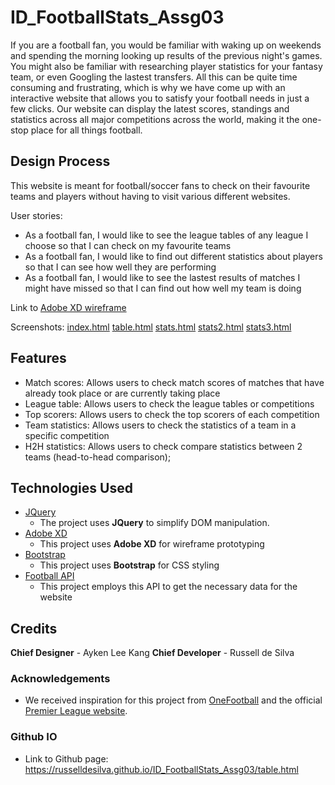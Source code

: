# ID_FootballStats_Assg03
If you are a football fan, you would be familiar with waking up on weekends and spending the morning looking up results of the previous night's games. You might also be familiar with researching player statistics for your fantasy team, or even Googling the lastest transfers. All this can be quite time consuming and frustrating, which is why we have come up with an interactive website that allows you to satisfy your football needs in just a few clicks. Our website can display the latest scores, standings and statistics across all major competitions across the world, making it the one-stop place for all things football.

## Design Process
 
This website is meant for football/soccer fans to check on their favourite teams and players without having to visit various different websites.

User stories:
- As a football fan, I would like to see the league tables of any league I choose so that I can check on my favourite teams
- As a football fan, I would like to find out different statistics about players so that I can see how well they are performing
- As a football fan, I would like to see the lastest results of matches I might have missed so that I can find out how well my team is doing

Link to [Adobe XD wireframe](https://xd.adobe.com/view/76a84dcc-9ebc-460e-a6e8-f4a19545e9f7-23fb/)

Screenshots:
[index.html](screenshots/index.html.png)
[table.html](screenshots/table.html.png)
[stats.html](screenshots/stats.html.png)
[stats2.html](screenshots/stats2.html.png)
[stats3.html](screenshots/stats3.html.png)

## Features

- Match scores: Allows users to check match scores of matches that have already took place or are currently taking place
- League table: Allows users to check the league tables or competitions
- Top scorers: Allows users to check the top scorers of each competition
- Team statistics: Allows users to check the statistics of a team in a specific competition
- H2H statistics: Allows users to check compare statistics between 2 teams (head-to-head comparison);
 

## Technologies Used
- [JQuery](https://jquery.com)
    - The project uses **JQuery** to simplify DOM manipulation.
- [Adobe XD](https://www.adobe.com/sea/products/xd.html)
    - This project uses **Adobe XD** for wireframe prototyping
- [Bootstrap](https://getbootstrap.com/)
    - This project uses **Bootstrap** for CSS styling
- [Football API](https://rapidapi.com/api-sports/api/api-football/details)
    - This project employs this API to get the necessary data for the website

## Credits
**Chief Designer** - Ayken Lee Kang 
**Chief Developer** - Russell de Silva

### Acknowledgements

- We received inspiration for this project from [OneFootball](https://onefootball.com/en/home) and the official [Premier League website](https://www.premierleague.com/).

### Github IO
- Link to Github page: https://russelldesilva.github.io/ID_FootballStats_Assg03/table.html
